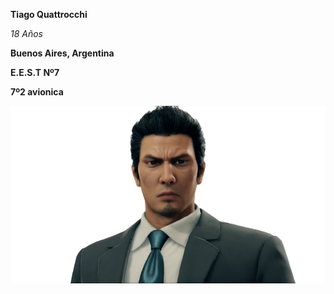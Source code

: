 
**Tiago Quattrocchi**

*18 Años*

__Buenos Aires, Argentina__

__E.E.S.T Nº7__ 

__7º2 avionica__

<img src="https://github.com/TiagoQuattrocchi/TiagoQuattrocchi/blob/main/dragon%20de%20dojima.png">
